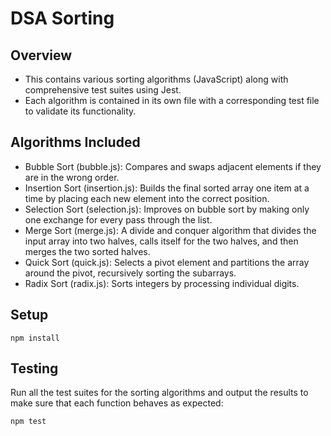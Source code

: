 # DSA Sorting

## Overview

- This contains various sorting algorithms (JavaScript) along with comprehensive test suites using Jest.
- Each algorithm is contained in its own file with a corresponding test file to validate its functionality.

## Algorithms Included

- Bubble Sort (bubble.js): Compares and swaps adjacent elements if they are in the wrong order.
- Insertion Sort (insertion.js): Builds the final sorted array one item at a time by placing each new element into the correct position.
- Selection Sort (selection.js): Improves on bubble sort by making only one exchange for every pass through the list.
- Merge Sort (merge.js): A divide and conquer algorithm that divides the input array into two halves, calls itself for the two halves, and then merges the two sorted halves.
- Quick Sort (quick.js): Selects a pivot element and partitions the array around the pivot, recursively sorting the subarrays.
- Radix Sort (radix.js): Sorts integers by processing individual digits.

## Setup

`npm install`

## Testing

Run all the test suites for the sorting algorithms and output the results to make sure that each function behaves as expected:

`npm test`
